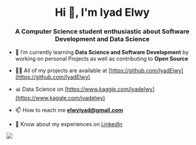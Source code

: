 <h1 align="center">Hi 👋, I'm Iyad Elwy</h1>
<h3 align="center">A Computer Science student enthusiastic about Software Development and Data Science</h3>

- 🌱 I’m currently learning **Data Science and Software Development** by working on personal Projects as well as contributing to **Open Source**

- 👨‍💻 All of my projects are available at [https://github.com/IyadElwy](https://github.com/IyadElwy)

- 📊 Data Science on [https://www.kaggle.com/iyadelwy](https://www.kaggle.com/iyadelwy)

- 📫 How to reach me **elwyiyad@gmail.com**

- 📄 Know about my experiences on [LinkedIn](https://www.linkedin.com/in/iyad-elwy-8919461b5/)



<a href="https://github.com/anuraghazra/github-readme-stats">
  <img align="center" src="https://github-readme-stats.vercel.app/api?username=iyadelwy&theme=tokyonight&repo=github-readme-stats" />
</a>



